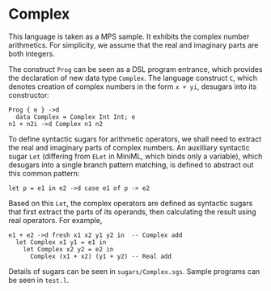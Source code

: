 # Complex

This language is taken as a MPS sample. It exhibits the complex number arithmetics. For simplicity, we assume that the real and imaginary parts are both integers.

The construct `Prog` can be seen as a DSL program entrance, which provides the declaration of new data type `Complex`. The language construct `C`, which denotes creation of complex numbers in the form `x + yi`, desugars into its constructor:
```
Prog { e } ->d
  data Complex = Complex Int Int; e
n1 + n2i ->d Complex n1 n2
```

To define syntactic sugars for arithmetic operators, we shall need to extract the real and imaginary parts of complex numbers. An auxilliary syntactic sugar `Let` (differing from `ELet` in MiniML, which binds only a variable), which desugars into a single branch pattern matching, is defined to abstract out this common pattern:
```
let p = e1 in e2 ->d case e1 of p -> e2
```
Based on this `Let`, the complex operators are defined as syntactic sugars that first extract the parts of its operands, then calculating the result using real operators. For example,
```
e1 + e2 ->d fresh x1 x2 y1 y2 in  -- Complex add
  let Complex x1 y1 = e1 in
    let Complex x2 y2 = e2 in
      Complex (x1 + x2) (y1 + y2) -- Real add
```

Details of sugars can be seen in `sugars/Complex.sgs`. Sample programs can be seen in `test.l`.
